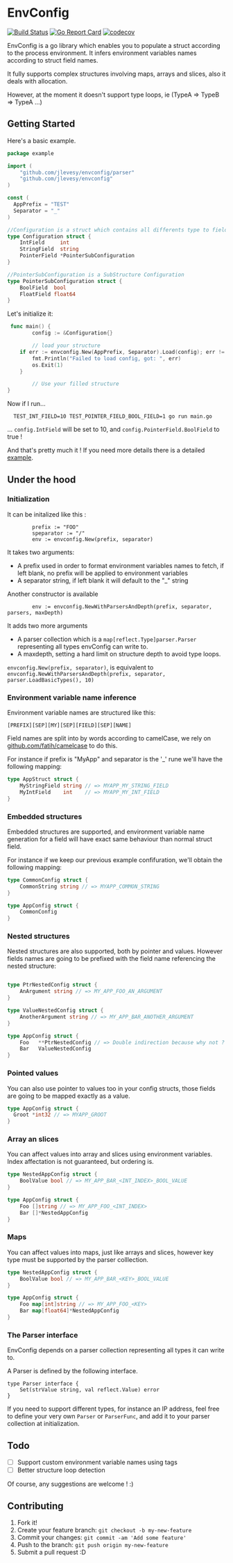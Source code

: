 # EnvConfig

[![Build Status](https://travis-ci.org/jlevesy/envconfig.svg?branch=master)](https://travis-ci.org/jlevesy/envconfig)
[![Go Report Card](https://goreportcard.com/badge/github.com/jlevesy/envconfig)](https://goreportcard.com/report/github.com/jlevesy/envconfig)
[![codecov](https://codecov.io/gh/jlevesy/envconfig/branch/master/graph/badge.svg)](https://codecov.io/gh/jlevesy/envconfig)


EnvConfig is a go library which enables you to populate a struct according to
the process environment. It infers environment variables names according to struct
field names.

It fully supports complex structures involving maps, arrays and slices, also it
deals with allocation.

However, at the moment it doesn't support type loops, ie (TypeA => TypeB => TypeA ...)

## Getting Started

Here's a basic example.

```go
package example

import (
	"github.com/jlevesy/envconfig/parser"
	"github.com/jlevesy/envconfig"
)

const (
  AppPrefix = "TEST"
  Separator = "_"
)

//Configuration is a struct which contains all differents type to field
type Configuration struct {
	IntField     int
	StringField  string
	PointerField *PointerSubConfiguration
}

//PointerSubConfiguration is a SubStructure Configuration
type PointerSubConfiguration struct {
	BoolField  bool
	FloatField float64
}
```

Let's initialize it:

```go
 func main() {
        config := &Configuration{}

        // load your structure
	if err := envconfig.New(AppPrefix, Separator).Load(config); err != nil {
		fmt.Println("Failed to load config, got: ", err)
		os.Exit(1)
	}

        // Use your filled structure
}
```

Now if I run...

```
  TEST_INT_FIELD=10 TEST_POINTER_FIELD_BOOL_FIELD=1 go run main.go
```

... `config.IntField` will be set to 10, and `config.PointerField.BoolField` to
true !

And that's pretty much it ! If you need more details there is a detailed
[example](https://github.com/jlevesy/envconfig/tree/master/example).

## Under the hood

### Initialization

It can be initalized like this :

```
        prefix := "FOO"
        speparator := "/"
        env := envconfig.New(prefix, separator)
```

It takes two arguments:

- A prefix used in order to format environment variables names to fetch, if left
  blank, no prefix will be applied to environment variables
- A separator string, if left blank it will default to the "_" string

Another constructor is available

```
        env := envconfig.NewWithParsersAndDepth(prefix, separator, parsers, maxDepth)
```

It adds two more arguments

- A parser collection which  is a `map[reflect.Type]parser.Parser` representing
  all types envConfig can write to.
- A maxdepth, setting a hard limit on structure depth to avoid type loops.

`envconfig.New(prefix, separator)`, is equivalent to `envconfig.NewWithParsersAndDepth(prefix, separator,
parser.LoadBasicTypes(), 10)`

### Environment variable name inference

Environment variable names are structured like this:

```
[PREFIX][SEP][MY][SEP][FIELD][SEP][NAME]
```

Field names are split into by words according to camelCase, we rely on
[github.com/fatih/camelcase](https://github.com/fatih/camelcase) to do this.

For instance if prefix is "MyApp" and separator is the '_' rune we'll have the following mapping:

```go
type AppStruct struct {
    MyStringField string // => MYAPP_MY_STRING_FIELD
    MyIntField    int    // => MYAPP_MY_INT_FIELD
}
```

### Embedded structures

Embedded structures are supported, and environment variable name generation for a field
will have exact same behaviour than normal struct field.

For instance if we keep our previous example confifuration, we'll obtain the
following mapping:

```go
type CommonConfig struct {
    CommonString string // => MYAPP_COMMON_STRING
}

type AppConfig struct {
    CommonConfig
}
```

### Nested structures

Nested structures are also supported, both by pointer and values. However
fields names are going to be prefixed with the field name referencing the
nested structure:

```go

type PtrNestedConfig struct {
    AnArgument string // => MY_APP_FOO_AN_ARGUMENT
}

type ValueNestedConfig struct {
    AnotherArgument string // => MY_APP_BAR_ANOTHER_ARGUMENT
}

type AppConfig struct {
    Foo   **PtrNestedConfig // => Double indirection because why not ?
    Bar   ValueNestedConfig
}

```

### Pointed values

You can also use pointer to values too in your config structs,
those fields are going to be mapped exactly as a value.

```go
type AppConfig struct {
  Groot *int32 // => MYAPP_GROOT
}
```

### Array an slices

You can affect values into array and slices using environment variables.
Index affectation is not guaranteed, but ordering is.

```go
type NestedAppConfig struct {
    BoolValue bool // => MY_APP_BAR_<INT_INDEX>_BOOL_VALUE
}

type AppConfig struct {
    Foo []string // => MY_APP_FOO_<INT_INDEX>
    Bar []*NestedAppConfig
}
```

### Maps

You can affect values into maps, just like arrays and slices, however key type
must be supported by the parser colllection.

```go
type NestedAppConfig struct {
    BoolValue bool // => MY_APP_BAR_<KEY>_BOOL_VALUE
}

type AppConfig struct {
    Foo map[int]string // => MY_APP_FOO_<KEY>
    Bar map[float64]*NestedAppConfig
}
```

### The Parser interface

EnvConfig depends on a parser collection representing all types it can
write to.

A Parser is defined by the following interface.

```
type Parser interface {
	Set(strValue string, val reflect.Value) error
}
```

If you need to support different types, for instance an IP address, feel free to
define your very own `Parser` or `ParserFunc`, and add it to your parser
collection at initialization.

## Todo

- [ ] Support custom environment variable names using tags
- [ ] Better structure loop detection

Of course, any suggestions are welcome ! :)

## Contributing
1. Fork it!
2. Create your feature branch: `git checkout -b my-new-feature`
3. Commit your changes: `git commit -am 'Add some feature'`
4. Push to the branch: `git push origin my-new-feature`
5. Submit a pull request :D
